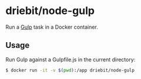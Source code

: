driebit/node-gulp
=================

Run a [Gulp](http://gulpjs.com/) task in a Docker container.

Usage
-----

Run Gulp against a Gulpfile.js in the current directory:

```bash
$ docker run -it -v $(pwd):/app driebit/node-gulp
```
